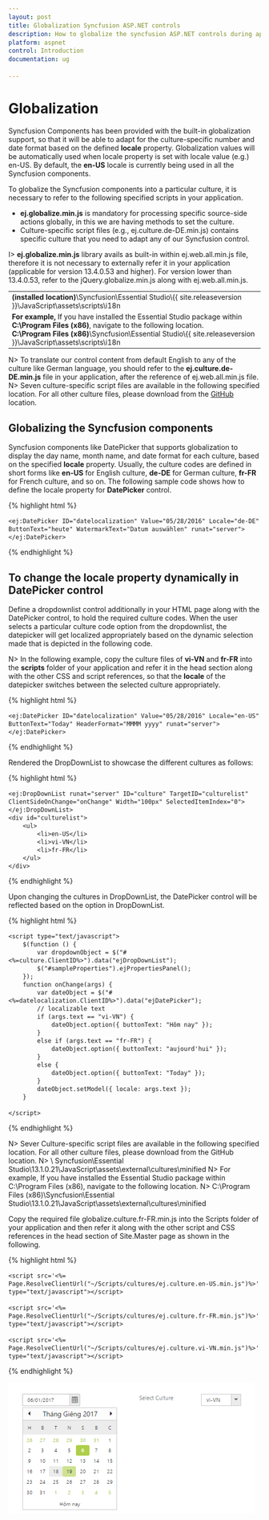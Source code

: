 ```yaml
---
layout: post
title: Globalization Syncfusion ASP.NET controls
description: How to globalize the syncfusion ASP.NET controls during application loading or dynamically.
platform: aspnet
control: Introduction
documentation: ug

---
```


# Globalization

Syncfusion Components has been provided with the built-in globalization support, so that it will be able to adapt for the culture-specific number and date format based on the defined **locale** property. Globalization values will be automatically used when locale property is set with locale value (e.g.) en-US. By default, the **en-US** locale is currently being used in all the Syncfusion components.

To globalize the Syncfusion components into a particular culture, it is necessary to refer to the following specified scripts in your application.

* **ej.globalize.min.js** is mandatory for processing specific source-side actions globally, in this we are having methods to set the culture.
* Culture-specific script files (e.g., ej.culture.de-DE.min.js) contains specific culture that you need to adapt any of our Syncfusion control.

I> **ej.globalize.min.js** library avails as built-in within ej.web.all.min.js file, therefore it is not necessary to externally refer it in your application (applicable for version 13.4.0.53 and higher). For version lower than 13.4.0.53, refer to the jQuery.globalize.min.js along with ej.web.all.min.js.

<table>
<tr>
<td>
<b>(installed location)</b>\Syncfusion\Essential Studio\{{ site.releaseversion }}\JavaScript\assets\scripts\i18n
</td>
</tr>
<tr>
<td>
<b>For example,</b> If you have installed the Essential Studio package within <b>C:\Program Files (x86)</b>, navigate to the following location.
<br/>
<b>C:\Program Files (x86)</b>\Syncfusion\Essential Studio\{{ site.releaseversion }}\JavaScript\assets\scripts\i18n
</td>
</tr>
</table>

N>   To translate our control content from default English to any of the culture like German language, you should refer to the **ej.culture.de-DE.min.js** file in your application, after the reference of ej.web.all.min.js file.
N>   Seven culture-specific script files are available in the following specified location. For all other culture files, please download from the [GitHub](https://github.com/syncfusion/ej-global/tree/master/i18n) location.

## Globalizing the Syncfusion components

Syncfusion components like DatePicker that supports globalization to display the day name, month name, and date format for each culture, based on the specified **locale** property. Usually, the culture codes are defined in short forms like **en-US** for English culture, **de-DE** for German culture, **fr-FR** for French culture, and so on. The following sample code shows how to define the locale property for **DatePicker** control.

{% highlight html %}

    <ej:DatePicker ID="datelocalization" Value="05/28/2016" Locale="de-DE" ButtonText="heute" WatermarkText="Datum auswählen" runat="server"></ej:DatePicker>

{% endhighlight %}

## To change the locale property dynamically in DatePicker control

Define a dropdownlist control additionally in your HTML page along with the DatePicker control, to hold the required culture codes. When the user selects a particular culture code option from the dropdownlist, the datepicker will get localized appropriately based on the dynamic selection made that is depicted in the following code.

N> In the following example, copy the culture files of **vi-VN** and **fr-FR** into the **scripts** folder of your application and refer it in the head section along with the other CSS and script references, so that the **locale** of the datepicker switches between the selected culture appropriately.

{% highlight html %}

    <ej:DatePicker ID="datelocalization" Value="05/28/2016" Locale="en-US" ButtonText="Today" HeaderFormat="MMMM yyyy" runat="server"></ej:DatePicker>

{% endhighlight %}

Rendered the DropDownList to showcase the different cultures as follows:

{% highlight html %}

    <ej:DropDownList runat="server" ID="culture" TargetID="culturelist" ClientSideOnChange="onChange" Width="100px" SelectedItemIndex="0"></ej:DropDownList>
    <div id="culturelist">
        <ul>
            <li>en-US</li>
            <li>vi-VN</li>
            <li>fr-FR</li>
        </ul>
    </div>

{% endhighlight %}

Upon changing the cultures in DropDownList, the DatePicker control will be reflected based on the option in DropDownList.

{% highlight html %}

    <script type="text/javascript">
        $(function () {
            var dropdownObject = $("#<%=culture.ClientID%>").data("ejDropDownList");
            $("#sampleProperties").ejPropertiesPanel();
        });
        function onChange(args) {
            var dateObject = $("#<%=datelocalization.ClientID%>").data("ejDatePicker");
            // localizable text
            if (args.text == "vi-VN") {
                dateObject.option({ buttonText: "Hôm nay" });
            }
            else if (args.text == "fr-FR") {
                dateObject.option({ buttonText: "aujourd'hui" });
            }
            else {
                dateObject.option({ buttonText: "Today" });
            }
            dateObject.setModel({ locale: args.text });
        }

    </script>

{% endhighlight %}

N> Sever Culture-specific script files are available in the following specified location. For all other culture files, please download from the GitHub location.
N> <installed location>\ Syncfusion\Essential Studio\13.1.0.21\JavaScript\assets\external\cultures\minified
N> For example, If you have installed the Essential Studio package within C:\Program Files (x86), navigate to the following location.
N> C:\Program Files (x86)\Syncfusion\Essential Studio\13.1.0.21\JavaScript\assets\external\cultures\minified

Copy the required file globalize.culture.fr-FR.min.js into the Scripts folder of your application and then refer it along with the other script and CSS references in the head section of Site.Master page as shown in the following.

{% highlight html %}

    <script src='<%= Page.ResolveClientUrl("~/Scripts/cultures/ej.culture.en-US.min.js")%>' type="text/javascript"></script>

    <script src='<%= Page.ResolveClientUrl("~/Scripts/cultures/ej.culture.fr-FR.min.js")%>' type="text/javascript"></script>

    <script src='<%= Page.ResolveClientUrl("~/Scripts/cultures/ej.culture.vi-VN.min.js")%>' type="text/javascript"></script>

{% endhighlight %}

![](Core_images/Globalization1.png)